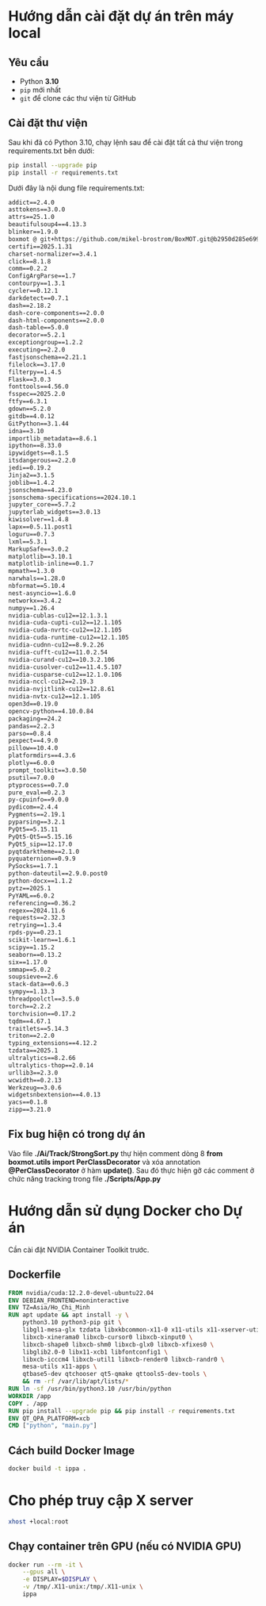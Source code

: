 # Hướng dẫn cài đặt dự án trên máy local

## **Yêu cầu**  
- Python **3.10**
- `pip` mới nhất  
- `git` để clone các thư viện từ GitHub 

## **Cài đặt thư viện**  

Sau khi đã có Python 3.10, chạy lệnh sau để cài đặt tất cả thư viện trong requirements.txt bên dưới:

```bash
pip install --upgrade pip  
pip install -r requirements.txt
```
Dưới đây là nội dung file requirements.txt:
```txt
addict==2.4.0
asttokens==3.0.0
attrs==25.1.0
beautifulsoup4==4.13.3
blinker==1.9.0
boxmot @ git+https://github.com/mikel-brostrom/BoxMOT.git@b2950d285e699d177d37f527ef85665bbe6a6091
certifi==2025.1.31
charset-normalizer==3.4.1
click==8.1.8
comm==0.2.2
ConfigArgParse==1.7
contourpy==1.3.1
cycler==0.12.1
darkdetect==0.7.1
dash==2.18.2
dash-core-components==2.0.0
dash-html-components==2.0.0
dash-table==5.0.0
decorator==5.2.1
exceptiongroup==1.2.2
executing==2.2.0
fastjsonschema==2.21.1
filelock==3.17.0
filterpy==1.4.5
Flask==3.0.3
fonttools==4.56.0
fsspec==2025.2.0
ftfy==6.3.1
gdown==5.2.0
gitdb==4.0.12
GitPython==3.1.44
idna==3.10
importlib_metadata==8.6.1
ipython==8.33.0
ipywidgets==8.1.5
itsdangerous==2.2.0
jedi==0.19.2
Jinja2==3.1.5
joblib==1.4.2
jsonschema==4.23.0
jsonschema-specifications==2024.10.1
jupyter_core==5.7.2
jupyterlab_widgets==3.0.13
kiwisolver==1.4.8
lapx==0.5.11.post1
loguru==0.7.3
lxml==5.3.1
MarkupSafe==3.0.2
matplotlib==3.10.1
matplotlib-inline==0.1.7
mpmath==1.3.0
narwhals==1.28.0
nbformat==5.10.4
nest-asyncio==1.6.0
networkx==3.4.2
numpy==1.26.4
nvidia-cublas-cu12==12.1.3.1
nvidia-cuda-cupti-cu12==12.1.105
nvidia-cuda-nvrtc-cu12==12.1.105
nvidia-cuda-runtime-cu12==12.1.105
nvidia-cudnn-cu12==8.9.2.26
nvidia-cufft-cu12==11.0.2.54
nvidia-curand-cu12==10.3.2.106
nvidia-cusolver-cu12==11.4.5.107
nvidia-cusparse-cu12==12.1.0.106
nvidia-nccl-cu12==2.19.3
nvidia-nvjitlink-cu12==12.8.61
nvidia-nvtx-cu12==12.1.105
open3d==0.19.0
opencv-python==4.10.0.84
packaging==24.2
pandas==2.2.3
parso==0.8.4
pexpect==4.9.0
pillow==10.4.0
platformdirs==4.3.6
plotly==6.0.0
prompt_toolkit==3.0.50
psutil==7.0.0
ptyprocess==0.7.0
pure_eval==0.2.3
py-cpuinfo==9.0.0
pydicom==2.4.4
Pygments==2.19.1
pyparsing==3.2.1
PyQt5==5.15.11
PyQt5-Qt5==5.15.16
PyQt5_sip==12.17.0
pyqtdarktheme==2.1.0
pyquaternion==0.9.9
PySocks==1.7.1
python-dateutil==2.9.0.post0
python-docx==1.1.2
pytz==2025.1
PyYAML==6.0.2
referencing==0.36.2
regex==2024.11.6
requests==2.32.3
retrying==1.3.4
rpds-py==0.23.1
scikit-learn==1.6.1
scipy==1.15.2
seaborn==0.13.2
six==1.17.0
smmap==5.0.2
soupsieve==2.6
stack-data==0.6.3
sympy==1.13.3
threadpoolctl==3.5.0
torch==2.2.2
torchvision==0.17.2
tqdm==4.67.1
traitlets==5.14.3
triton==2.2.0
typing_extensions==4.12.2
tzdata==2025.1
ultralytics==8.2.66
ultralytics-thop==2.0.14
urllib3==2.3.0
wcwidth==0.2.13
Werkzeug==3.0.6
widgetsnbextension==4.0.13
yacs==0.1.8
zipp==3.21.0
```

## **Fix bug hiện có trong dự án**
Vào file **./Ai/Track/StrongSort.py** thự hiện comment dòng 8 **from boxmot.utils import PerClassDecorator** và xóa annotation **@PerClassDecorator** ở hàm **update()**. Sau đó thực hiện gỡ các comment ở chức năng tracking trong file **./Scripts/App.py**


# Hướng dẫn sử dụng Docker cho Dự án

Cần cài đặt NVIDIA Container Toolkit trước.

## Dockerfile

```dockerfile
FROM nvidia/cuda:12.2.0-devel-ubuntu22.04
ENV DEBIAN_FRONTEND=noninteractive
ENV TZ=Asia/Ho_Chi_Minh
RUN apt update && apt install -y \
    python3.10 python3-pip git \
    libgl1-mesa-glx tzdata libxkbcommon-x11-0 x11-utils x11-xserver-utils \
    libxcb-xinerama0 libxcb-cursor0 libxcb-xinput0 \
    libxcb-shape0 libxcb-shm0 libxcb-glx0 libxcb-xfixes0 \
    libglib2.0-0 libx11-xcb1 libfontconfig1 \
    libxcb-icccm4 libxcb-util1 libxcb-render0 libxcb-randr0 \
    mesa-utils x11-apps \
    qtbase5-dev qtchooser qt5-qmake qttools5-dev-tools \
    && rm -rf /var/lib/apt/lists/*
RUN ln -sf /usr/bin/python3.10 /usr/bin/python
WORKDIR /app
COPY . /app
RUN pip install --upgrade pip && pip install -r requirements.txt
ENV QT_QPA_PLATFORM=xcb
CMD ["python", "main.py"]
```
## Cách build Docker Image

```bash
docker build -t ippa .
```

# Cho phép truy cập X server

```bash
xhost +local:root
```

## Chạy container trên GPU (nếu có NVIDIA GPU)

```bash
docker run --rm -it \
    --gpus all \
    -e DISPLAY=$DISPLAY \
    -v /tmp/.X11-unix:/tmp/.X11-unix \
    ippa
```